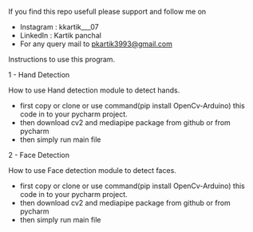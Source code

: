 If you find this repo usefull please support and follow me on
* Instagram : kkartik___07
* LinkedIn : Kartik panchal
* For any query mail to pkartik3993@gmail.com    

Instructions to use this program.

1 - Hand Detection

How to use Hand detection module to detect hands.
* first copy or clone or use command(pip install OpenCv-Arduino) this code in to your pycharm project.
* then download cv2 and mediapipe package from github or from pycharm
* then simply run main file

2 - Face Detection

How to use Face detection module to detect faces.
* first copy or clone or use command(pip install OpenCv-Arduino) this code in to your pycharm project.
* then download cv2 and mediapipe package from github or from pycharm
* then simply run main file
